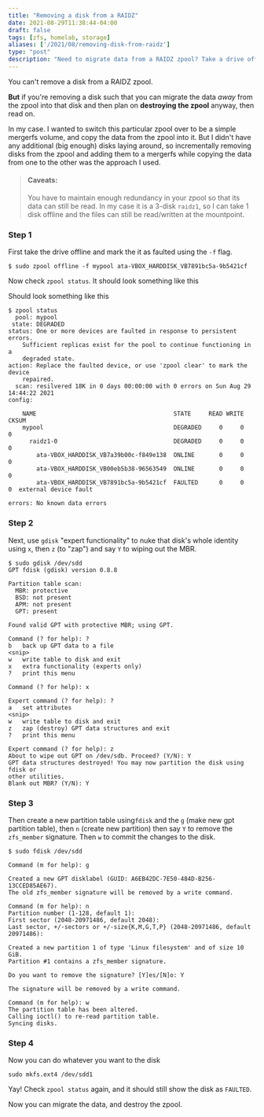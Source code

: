 ```yaml
---
title: "Removing a disk from a RAIDZ"
date: 2021-08-29T11:38:44-04:00
draft: false
tags: [zfs, homelab, storage]
aliases: ['/2021/08/removing-disk-from-raidz']
type: "post"
description: "Need to migrate data from a RAIDZ zpool? Take a drive offline, nuke its identity, create new partition table, format, and voila! Read on."
---
```


You can't remove a disk from a RAIDZ zpool.

**But** if you're removing a disk such that you can migrate the data *away* from
the zpool into that disk and then plan on **destroying the zpool** anyway, then
read on.

In my case. I wanted to switch this particular zpool over to be a simple mergerfs volume, and copy the data from the zpool into it. But I didn't have any additional (big enough) disks laying around, so incrementally removing disks from the zpool and adding them to a mergerfs while copying the data from one to the other was the approach I used.

<!--more-->

>#### Caveats:
>
>You have to maintain enough redundancy in your zpool so that its data can still
be read. In my case it is a 3-disk `raidz1`, so I can take 1 disk offline and
the files can still be read/written at the mountpoint.

### Step 1

First take the drive offline and mark the it as faulted using the `-f` flag.

```
$ sudo zpool offline -f mypool ata-VBOX_HARDDISK_VB7891bc5a-9b5421cf
```

Now check `zpool status`. It should look something like this

Should look something like this
 
```
$ zpool status
  pool: mypool
 state: DEGRADED
status: One or more devices are faulted in response to persistent errors.
	Sufficient replicas exist for the pool to continue functioning in a
	degraded state.
action: Replace the faulted device, or use 'zpool clear' to mark the device
	repaired.
  scan: resilvered 18K in 0 days 00:00:00 with 0 errors on Sun Aug 29 14:44:22 2021
config:

	NAME                                       STATE     READ WRITE CKSUM
	mypool                                     DEGRADED     0     0     0
	  raidz1-0                                 DEGRADED     0     0     0
	    ata-VBOX_HARDDISK_VB7a39b00c-f849e138  ONLINE       0     0     0
	    ata-VBOX_HARDDISK_VB00eb5b38-96563549  ONLINE       0     0     0
	    ata-VBOX_HARDDISK_VB7891bc5a-9b5421cf  FAULTED      0     0     0  external device fault

errors: No known data errors
```

### Step 2

Next, use `gdisk` "expert functionality" to nuke that disk's whole identity
using `x`, then `z` (to "zap") and say `Y` to wiping out the MBR.
 
```
$ sudo gdisk /dev/sdd
GPT fdisk (gdisk) version 0.8.8

Partition table scan:
  MBR: protective
  BSD: not present
  APM: not present
  GPT: present

Found valid GPT with protective MBR; using GPT.

Command (? for help): ?
b   back up GPT data to a file
<snip>
w   write table to disk and exit
x   extra functionality (experts only)
?   print this menu

Command (? for help): x

Expert command (? for help): ?
a   set attributes
<snip>
w   write table to disk and exit
z   zap (destroy) GPT data structures and exit
?   print this menu

Expert command (? for help): z
About to wipe out GPT on /dev/sdb. Proceed? (Y/N): Y
GPT data structures destroyed! You may now partition the disk using fdisk or
other utilities.
Blank out MBR? (Y/N): Y
```

### Step 3

Then create a new partition table using`fdisk` and the `g` (make new gpt
partition table), then `n` (create new partition) then say `Y` to remove the
`zfs_member` signature. Then `w` to commit the changes to the disk.

```
$ sudo fdisk /dev/sdd

Command (m for help): g

Created a new GPT disklabel (GUID: A6EB42DC-7E50-484D-B256-13CCED85AE67).
The old zfs_member signature will be removed by a write command.

Command (m for help): n
Partition number (1-128, default 1):
First sector (2048-20971486, default 2048):
Last sector, +/-sectors or +/-size{K,M,G,T,P} (2048-20971486, default 20971486):

Created a new partition 1 of type 'Linux filesystem' and of size 10 GiB.
Partition #1 contains a zfs_member signature.

Do you want to remove the signature? [Y]es/[N]o: Y

The signature will be removed by a write command.

Command (m for help): w
The partition table has been altered.
Calling ioctl() to re-read partition table.
Syncing disks.
```

### Step 4

Now you can do whatever you want to the disk

```
sudo mkfs.ext4 /dev/sdd1
```

Yay! Check `zpool status` again, and it should still show the disk as `FAULTED`.

Now you can migrate the data, and destroy the zpool.
